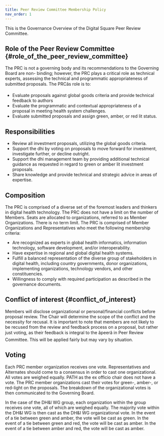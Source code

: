 ```yaml
---
title: Peer Review Committee Membership Policy
nav_order: 1
---
```


This is the Governance Overview of the Digital Square Peer Review
Committee.

## Role of the Peer Review Committee {#role_of_the_peer_review_committee}

The PRC is not a governing body and its recommendations to the Governing
Board are non- binding; however, the PRC plays a critical role as
technical experts, assessing the technical and programmatic
appropriateness of submitted proposals. The PRCâs role is to:

- Evaluate proposals against global goods criteria and provide technical
  feedback to authors
- Evaluate the programmatic and contextual appropriateness of a proposal
  in meeting health system challenges.
- Evaluate submitted proposals and assign green, amber, or red lit
  status.

## Responsibilities

- Review all investment proposals, utilizing the global goods criteria.
- Support the dhi by voting on proposals to move forward for investment,
  investigate further, or decline outright.
- Support the dhi management team by providing additional technical
  guidance as requested in regard to green or amber lit investment
  proposals.
- Share knowledge and provide technical and strategic advice in areas of
  expertise.

## Composition

The PRC is comprised of a diverse set of the foremost leaders and
thinkers in digital health technology. The PRC does not have a limit on
the number of Members. Seats are allocated to organizations, referred to
as Member Organizations. There is no term limit. The PRC is comprised of
Member Organizations and Representatives who meet the following
membership criteria:

- Are recognized as experts in global health informatics, information
  technology, software development, and/or interoperability.
- Have expertise in regional and global digital health systems.
- Fulfill a balanced representation of the diverse group of stakeholders
  in digital health, including country governments, donor organizations,
  implementing organizations, technology vendors, and other
  constituencies.
- Willingness to comply with required participation as described in the
  governance documents.

## Conflict of interest {#conflict_of_interest}

Members will disclose organizational or personal/financial conflicts
before proposal review. The Chair will determine the scope of the
conflict and the necessity for recusal. It is important to note that
members are not likely to be recused from the review and feedback
process on a proposal, but rather just voting, as their feedback is
integral to the âpeerâ in Peer Review Committee. This will be applied
fairly but may vary by situation.

## Voting

Each PRC member organization receives one vote. Representatives and
Alternates should come to a consensus in order to cast one
organizational. All votes are weighed equally. PATH as the ex officio
chair does not have a vote. The PRC member organizations cast their
votes for green-, amber-, or red-light on the proposals. The breakdown
of the organizational votes is then communicated to the Governing Board.

In the case of the DH&I WG group, each organization within the group
receives one vote, all of which are weighed equally. The majority vote
within the DH&I WG is then cast as the DH&I WG organizational vote. In
the event of a tie between green and amber, the vote will be cast as
green. In the event of a tie between green and red, the vote will be
cast as amber. In the event of a tie between amber and red, the vote
will be cast as amber.
